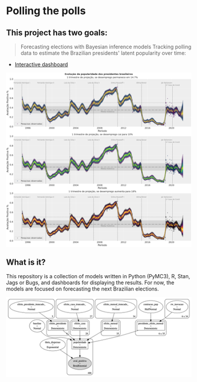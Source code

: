 Polling the polls
=============================================================================================================

## This project has two goals: 
> Forecasting elections with Bayesian inference models
> Tracking polling data to estimate the Brazilian presidents' latent popularity over time:
  - [Interactive dashboard](https://www.jota.info/popularidade)


 <img src="assets/gp-popularidade.png" width="800px" align="center" />


## What is it?
This repository is a collection of models written in Python (PyMC3), R, Stan, Jags or Bugs, and dashboards for displaying the results. For now, the models are focused on forecasting the next Brazilian elections.
 
 <img src="assets/popularidade_hierarquica_zerosum.png" width="800px" align="center" />

